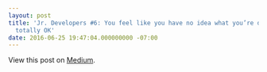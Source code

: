 ```yaml
---
layout: post
title: 'Jr. Developers #6: You feel like you have no idea what you’re doing and that’s
  totally OK'
date: 2016-06-25 19:47:04.000000000 -07:00
---
```

<!-- link[https://medium.com/@mscccc/jr-developers-6-you-feel-like-you-have-no-idea-what-youre-doing-and-that-s-totally-ok-3a68142cf68e#.vu4vm5u11] -->

View this post on [Medium](https://medium.com/@mscccc/jr-developers-6-you-feel-like-you-have-no-idea-what-youre-doing-and-that-s-totally-ok-3a68142cf68e#.vu4vm5u11).
